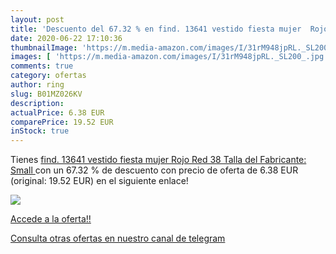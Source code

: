 ```yaml
---
layout: post
title: 'Descuento del 67.32 % en find. 13641 vestido fiesta mujer  Rojo  '
date: 2020-06-22 17:10:36
thumbnailImage: 'https://m.media-amazon.com/images/I/31rM948jpRL._SL200_.jpg'
images: [ 'https://m.media-amazon.com/images/I/31rM948jpRL._SL200_.jpg' ]
comments: true
category: ofertas
author: ring
slug: B01MZ026KV
description:
actualPrice: 6.38 EUR
comparePrice: 19.52 EUR
inStock: true
---
```


Tienes [find. 13641 vestido fiesta mujer  Rojo  Red   38  Talla del Fabricante: Small ](https://www.amazon.com/dp/B01MZ026KV/?tag=redken08-20) con un 67.32 % de descuento con precio de oferta de 6.38 EUR (original: 19.52 EUR) en el siguiente enlace!

[![](https://m.media-amazon.com/images/I/31rM948jpRL._SL200_.jpg)](https://www.amazon.com/dp/B01MZ026KV/?tag=redken08-20)

[Accede a la oferta!!](https://www.amazon.com/dp/B01MZ026KV/?tag=redken08-20)

[Consulta otras ofertas en nuestro canal de telegram](https://t.me/s/ofertas25)
